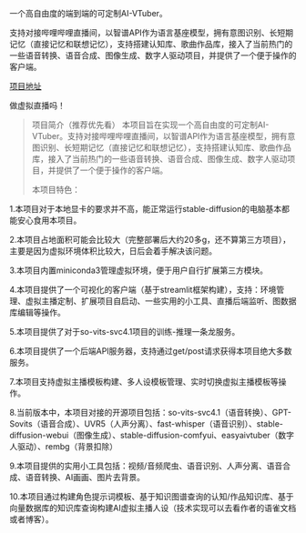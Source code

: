 一个高自由度的端到端的可定制AI-VTuber。

支持对接哔哩哔哩直播间，以智谱API作为语言基座模型，拥有意图识别、长短期记忆（直接记忆和联想记忆），支持搭建认知库、歌曲作品库，接入了当前热门的一些语音转换、语音合成、图像生成、数字人驱动项目，并提供了一个便于操作的客户端。

[项目地址](https://github.com/whoiswennie/AI-Vtuber)

做虚拟直播吗！

>
>项目简介（推荐优先看）
本项目旨在实现一个高自由度的可定制AI-VTuber。支持对接哔哩哔哩直播间，以智谱API作为语言基座模型，拥有意图识别、长短期记忆（直接记忆和联想记忆），支持搭建认知库、歌曲作品库，接入了当前热门的一些语音转换、语音合成、图像生成、数字人驱动项目，并提供了一个便于操作的客户端。
>
>本项目特色：

1.本项目对于本地显卡的要求并不高，能正常运行stable-diffusion的电脑基本都能安心食用本项目。

2.本项目占地面积可能会比较大（完整部署后大约20多g，还不算第三方项目），主要是因为虚拟环境体积比较大，日后会着手解决该问题。

3.本项目内置miniconda3管理虚拟环境，便于用户自行扩展第三方模块。

4.本项目提供了一个可视化的客户端（基于streamlit框架构建），支持：环境管理、虚拟主播定制、扩展项目自启动、一些实用的小工具、直播后端监听、图数据库编辑等操作。

5.本项目提供了对于so-vits-svc4.1项目的训练-推理一条龙服务。

6.本项目提供了一个后端API服务器，支持通过get/post请求获得本项目绝大多数服务。

7.本项目支持虚拟主播模板构建、多人设模板管理、实时切换虚拟主播模板等操作。

8.当前版本中，本项目对接的开源项目包括：so-vits-svc4.1（语音转换）、GPT-Sovits（语音合成）、UVR5（人声分离）、fast-whisper（语音识别）、stable-diffusion-webui（图像生成）、stable-diffusion-comfyui、easyaivtuber（数字人驱动）、rembg（背景扣除）

9.本项目提供的实用小工具包括：视频/音频爬虫、语音识别、人声分离、语音合成、语音转换、AI画画、图片去背景。

10.本项目通过构建角色提示词模板、基于知识图谱查询的认知/作品知识库、基于向量数据库的知识库查询构建AI虚拟主播人设（技术实现可以去看作者的语雀文档或者博客）。
